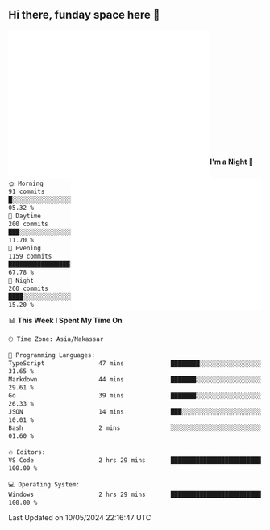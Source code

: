 ## Hi there, funday space here 🚀

<img align="left" width="400" alt="🌞" src="https://raw.githubusercontent.com/fhasnur/fhasnur/master/general.svg?token=ATQS65TR7ETTG5RLJUDIDBLBN34HE">
<img align="right" width="380" alt="🌞" src="https://raw.githubusercontent.com/fhasnur/fhasnur/master/statistics.svg?token=ATQS65TR7ETTG5RLJUDIDBLBN34HE">

<br><br><br><br><br><br><br><br><br><br><br><br><br><br>

<!--START_SECTION:waka-->
**I'm a Night 🦉** 

```text
🌞 Morning                91 commits          █░░░░░░░░░░░░░░░░░░░░░░░░   05.32 % 
🌆 Daytime                200 commits         ███░░░░░░░░░░░░░░░░░░░░░░   11.70 % 
🌃 Evening                1159 commits        █████████████████░░░░░░░░   67.78 % 
🌙 Night                  260 commits         ████░░░░░░░░░░░░░░░░░░░░░   15.20 % 
```


📊 **This Week I Spent My Time On** 

```text
🕑︎ Time Zone: Asia/Makassar

💬 Programming Languages: 
TypeScript               47 mins             ████████░░░░░░░░░░░░░░░░░   31.65 % 
Markdown                 44 mins             ███████░░░░░░░░░░░░░░░░░░   29.61 % 
Go                       39 mins             ███████░░░░░░░░░░░░░░░░░░   26.33 % 
JSON                     14 mins             ███░░░░░░░░░░░░░░░░░░░░░░   10.01 % 
Bash                     2 mins              ░░░░░░░░░░░░░░░░░░░░░░░░░   01.60 % 

🔥 Editors: 
VS Code                  2 hrs 29 mins       █████████████████████████   100.00 % 

💻 Operating System: 
Windows                  2 hrs 29 mins       █████████████████████████   100.00 % 
```


 Last Updated on 10/05/2024 22:16:47 UTC
<!--END_SECTION:waka-->
